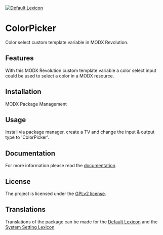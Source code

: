 [![Default Lexicon](https://hosted.weblate.org/widgets/modx-extras/-/modx-colorpicker-standard/svg-badge.svg)](https://hosted.weblate.org/projects/modx-extras/modx-colorpicker-standard/)

# ColorPicker

Color select custom template variable in MODX Revolution.

## Features

With this MODX Revolution custom template variable a color select input could be used 
to select a color in a MODX resource.

## Installation

MODX Package Management

## Usage

Install via package manager, create a TV and change the input & output type to 'ColorPicker'.

## Documentation

For more information please read the [documentation](https://jako.github.io/ColorPicker/).

## License

The project is licensed under the [GPLv2 license](https://github.com/Jako/ColorPicker/blob/master/core/components/colorpicker/docs/license.md).

## Translations

Translations of the package can be made for the [Default Lexicon](https://hosted.weblate.org/projects/modx-extras/modx-colorpicker-standard/) and the [System Setting Lexicon](https://hosted.weblate.org/projects/modx-extras/modx-colorpicker-system-settings/)
